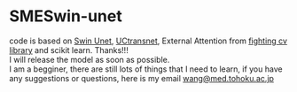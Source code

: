 # SMESwin-unet


code is based on [Swin Unet](https://github.com/HuCaoFighting/Swin-Unet), [UCtransnet](https://github.com/McGregorWwww/UCTransNet),  External Attention from [fighting cv library](https://github.com/xmu-xiaoma666/External-Attention-pytorch) and scikit learn. Thanks!!!  
I will release the model as soon as possible.  
I am a begginer, there are still lots of things that I need to learn, if you have any suggestions or questions, here is my email wang@med.tohoku.ac.jp

